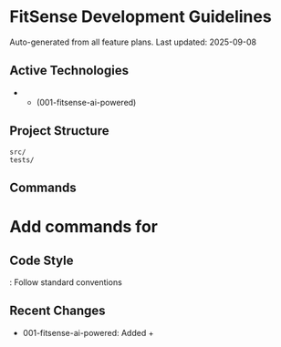 # FitSense Development Guidelines

Auto-generated from all feature plans. Last updated: 2025-09-08

## Active Technologies
-  +  (001-fitsense-ai-powered)

## Project Structure
```
src/
tests/
```

## Commands
# Add commands for 

## Code Style
: Follow standard conventions

## Recent Changes
- 001-fitsense-ai-powered: Added  + 

<!-- MANUAL ADDITIONS START -->
<!-- MANUAL ADDITIONS END -->